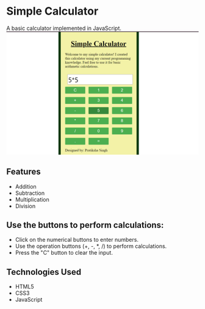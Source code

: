 # Simple Calculator

A basic calculator implemented in JavaScript.
![Calculator Screenshot](calculator.png)
## Features

- Addition
- Subtraction
- Multiplication
- Division

## Use the buttons to perform calculations:

- Click on the numerical buttons to enter numbers.
- Use the operation buttons (+, -, *, /) to perform calculations.
- Press the "C" button to clear the input.

## Technologies Used

- HTML5
- CSS3
- JavaScript
